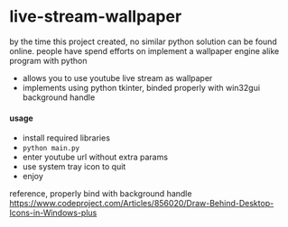 # live-stream-wallpaper
by the time this project created, no similar python solution can be found online. people have spend efforts on implement a wallpaper engine alike program with python

- allows you to use youtube live stream as wallpaper
- implements using python tkinter, binded properly with win32gui background handle

#### usage
- install required libraries
- `python main.py`
- enter youtube url without extra params
- use system tray icon to quit
- enjoy

reference,
properly bind with background handle
https://www.codeproject.com/Articles/856020/Draw-Behind-Desktop-Icons-in-Windows-plus
